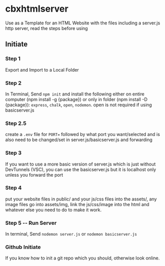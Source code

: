 
# cbxhtmlserver

Use as a Template for an HTML Website with the files including a server.js http server, read the steps before using

## Initiate

### Step 1

Export and Import to a Local Folder

### Step 2

In Terminal, Send `npm init` and install the following either on entire computer (npm install -g {package}) or only in folder (npm install -D {package}): `express`, `chalk`, `open`, `nodemon`. open is not required if using basicserver.js

### Step 2.5

create a `.env` file for `PORT=` followed by what port you want/selected and is also need to be changed/set in server.js/basicserver.js and forwarding

### Step 3

If you want to use a more basic version of server.js which is just without DevTunnels (VSC), you can use the basicserver.js but it is localhost only unless you forward the port

### Step 4

put your website files in public/ and your js/css files into the assets/, any image files go into assets/img, link the js/css/image into the html and whatever else you need to do to make it work.

### Step 5 -- Run Server

In terminal, Send `nodemon server.js` or `nodemon basicserver.js`

### Github Initiate

If you know how to init a git repo which you should, otherwise look online.
